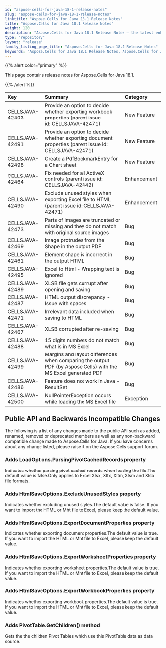 ```yaml
---
id: "aspose-cells-for-java-18-1-release-notes"
slug: "aspose-cells-for-java-18-1-release-notes"
linktitle: "Aspose.Cells for Java 18.1 Release Notes"
title: "Aspose.Cells for Java 18.1 Release Notes"
weight: 120
description: "Aspose.Cells for Java 18.1 Release Notes – the latest enhancements, new features, and fixes."
type: "repository"
layout: "release"
family_listing_page_title: "Aspose.Cells for Java 18.1 Release Notes"
keywords: "Aspose.Cells for Java 18.1 Release Notes, Aspose.Cells for Java 18.1 updates and fixes"
---
```


{{% alert color="primary" %}} 

This page contains release notes for Aspose.Cells for Java 18.1.

{{% /alert %}} 

|**Key**|**Summary**|**Category**|
| :- | :- | :- |
|CELLSJAVA-42493|Provide an option to decide whether exporting workbook properties (parent issue id: CELLSJAVA-42471) |New Feature |
|CELLSJAVA-42491|Provide an option to decide whether exporting document properties (parent issue id: CELLSJAVA-42471)|New Feature |
|CELLSJAVA-42498|Create a PdfBookmarkEntry for a Chart sheet|New Feature |
|CELLSJAVA-42464|Fix needed for all ActiveX controls (parent issue id: CELLSJAVA-42442) |Enhancement |
|CELLSJAVA-42490|Exclude unused styles when exporting Excel file to HTML (parent issue id: CELLSJAVA-42471) |Enhancement |
|CELLSJAVA-42473|Parts of images are truncated or missing and they do not match with original source images|Bug |
|CELLSJAVA-42469|Image protrudes from the Shape in the output PDF |Bug |
|CELLSJAVA-42461|Element shape is incorrect in the output HTML|Bug |
|CELLSJAVA-42495|Excel to Html - Wrapping text is ignored|Bug |
|CELLSJAVA-42489|XLSB file gets corrupt after opening and saving|Bug |
|CELLSJAVA-42487|HTML output discrepancy - Issue with spaces|Bug |
|CELLSJAVA-42471|Irrelevant data included when saving to HTML |Bug |
|CELLSJAVA-42467|XLSB corrupted after re-saving|Bug |
|CELLSJAVA-42488|15 digits numbers do not match what is in MS Excel|Bug |
|CELLSJAVA-42499|Margins and layout differences when comparing the output PDF (by Aspose.Cells) with the MS Excel generated PDF|Bug |
|CELLSJAVA-42486|Feature does not work in Java - ResultSet|Bug |
|CELLSJAVA-42500|NullPointerException occurs while loading the MS Excel file|Exception |
## **Public API and Backwards Incompatible Changes**
The following is a list of any changes made to the public API such as added, renamed, removed or deprecated members as well as any non-backward compatible change made to Aspose.Cells for Java. If you have concerns about any change listed, please raise it on the Aspose.Cells support forum.
### **Adds LoadOptions.ParsingPivotCachedRecords property**
Indicates whether parsing pivot cached records when loading the file.The default value is false.Only applies to Excel Xlsx, Xltx, Xltm, Xlsm and Xlsb file formats.
### **Adds HtmlSaveOptions.ExcludeUnusedStyles property**
Indicates whether excluding unused styles.The default value is false. If you want to import the HTML or Mht file to Excel, please keep the default value.
### **Adds HtmlSaveOptions.ExportDocumentProperties property**
Indicates whether exporting document properties.The default value is true. If you want to import the HTML or Mht file to Excel, please keep the default value.
### **Adds HtmlSaveOptions.ExportWorksheetProperties property**
Indicates whether exporting worksheet properties.The default value is true. If you want to import the HTML or Mht file to Excel, please keep the default value.
### **Adds HtmlSaveOptions.ExportWorkbookProperties property**
Indicates whether exporting workbook properties.The default value is true. If you want to import the HTML or Mht file to Excel, please keep the default value.
### **Adds PivotTable.GetChildren() method**
Gets the the children Pivot Tables which use this PivotTable data as data source.
